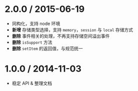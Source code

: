 2.0.0 / 2015-06-19
==================

* 同构化，支持 node 环境
* **新增** 存储类型选择，支持 `memory`，`session` 与 `local` 存储方式
* **删除** 事件相关的处理，不再支持存储空间溢出事件
* **删除** `isSupport` 方法
* **删除** `setItem` 的返回值，与规范统一

1.0.0 / 2014-11-03
==================

* 稳定 API &amp; 整理文档
